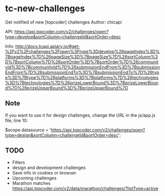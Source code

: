 tc-new-challenges
=================

Get notified of new [topcoder] challenges
Author: chicapi

API:
https://api.topcoder.com/v2/challenges/open?type=develop&sortColumn=challengeId&sortOrder=desc

Info:
http://docs.tcapi.apiary.io/#get-%2Fv2%2Fchallenges%2Fopen%3Ftype%3Ddevelop%26pageIndex%3D%7BpageIndex%7D%26pageSize%3D%7BpageSize%7D%26sortColumn%3D%7BsortColumn%7D%26sortOrder%3D%7BsortOrder%7D%26communityId%3D%7BcommunityId%7D%26submissionEndFrom%3D%7BsubmissionEndFrom%7D%26submissionEndTo%3D%7BsubmissionEndTo%7D%26type%3D%7Btype%7D%26platforms%3D%7Bplatforms%7D%26technologies%3D%7Btechnologies%7D%26prizeLowerBound%3D%7BprizeLowerBound%7D%26prizeUpperBound%3D%7BprizeUpperBound%7D


## Note
If you want to use it for design challenges, change the URL in the js/app.js
file, line 10:

  $scope.datasource = 'https://api.topcoder.com/v2/challenges/open?type=design&sortColumn=challengeId&sortOrder=desc';


## TODO
- Filters
- design and development challenges
- Save info in cookies or browser
- Upcoming challenges
- Marathon matches
https://api.topcoder.com/v2/data/marathon/challenges/?listType=active

